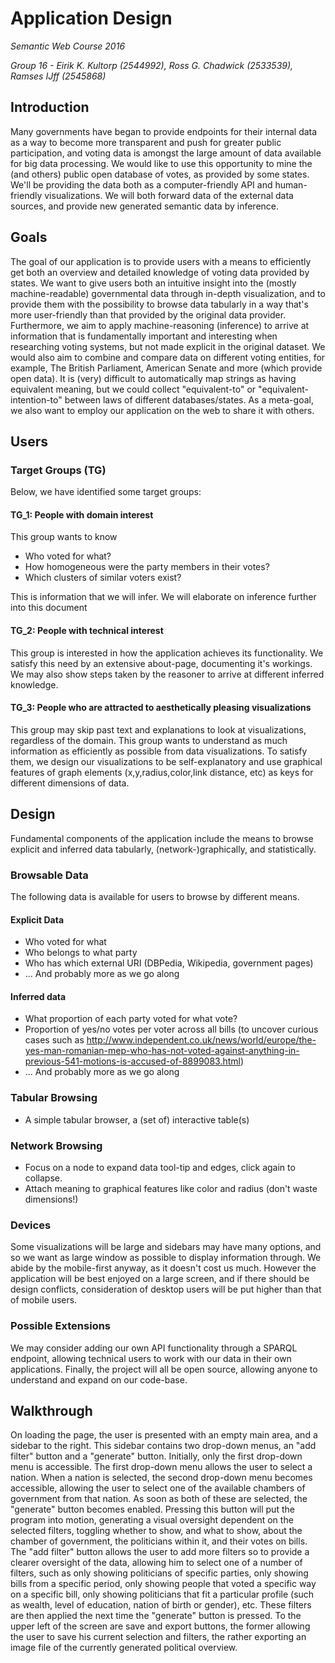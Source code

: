 # Application Design
*Semantic Web Course 2016*

*Group 16 - Eirik K. Kultorp (2544992), Ross G. Chadwick (2533539), Ramses IJff (2545868)*

## Introduction

Many governments have began to provide endpoints for their internal data as a way to become more transparent and push for greater public participation, and voting data is amongst the large amount of data available for big data processing. We would like to use this opportunity to mine the (and others) public open database of votes, as provided by some states. We'll be providing the data both as a computer-friendly API and human-friendly visualizations. We will both forward data of the external data sources, and provide new generated semantic data by inference.

## Goals

The goal of our application is to provide users with a means to efficiently get both an overview and detailed knowledge of voting data provided by states. We want to give users both an intuitive insight into the (mostly machine-readable) governmental data through in-depth visualization, and to provide them with the possibility to browse data tabularly in a way that's more user-friendly than that provided by the original data provider. Furthermore, we aim to apply machine-reasoning (inference) to arrive at information that is fundamentally important and interesting when researching voting systems, but not made explicit in the original dataset. We would also aim to combine and compare data on different voting entities, for example, The British Parliament, American Senate and more (which provide open data). It is (very) difficult to automatically map strings as having equivalent meaning, but we could collect "equivalent-to" or "equivalent-intention-to" between laws of different databases/states. As a meta-goal, we also want to employ our application on the web to share it with others.  

## Users

### Target Groups (TG)

Below, we have identified some target groups:

#### TG_1: People with domain interest

This group wants to know

 - Who voted for what?
 - How homogeneous were the party members in their votes?
 - Which clusters of similar voters exist?

This is information that we will infer. We will elaborate on inference further into this document

#### TG_2: People with technical interest

This group is interested in how the application achieves its functionality. We satisfy this need by an extensive about-page, documenting it's workings. We may also show steps taken by the reasoner to arrive at different inferred knowledge.

#### TG_3: People who are attracted to aesthetically pleasing visualizations

This group may skip past text and explanations to look at visualizations, regardless of the domain.
This group wants to understand as much information as efficiently as possible from data visualizations.
To satisfy them, we design our visualizations to be self-explanatory and use graphical features of graph elements (x,y,radius,color,link distance, etc) as keys for different dimensions of data.

## Design

Fundamental components of the application include the means to browse explicit and inferred data tabularly, (network-)graphically, and statistically.

### Browsable Data

The following data is available for users to browse by different means.

#### Explicit Data

 - Who voted for what
 - Who belongs to what party
 - Who has which external URI (DBPedia, Wikipedia, government pages)
 - ... And probably more as we go along

#### Inferred data

 - What proportion of each party voted for what vote?
 - Proportion of yes/no votes per voter across all bills (to uncover curious cases such as http://www.independent.co.uk/news/world/europe/the-yes-man-romanian-mep-who-has-not-voted-against-anything-in-previous-541-motions-is-accused-of-8899083.html)
 - ... And probably more as we go along

### Tabular Browsing

 - A simple tabular browser, a (set of) interactive table(s)  

### Network Browsing

 - Focus on a node to expand data tool-tip and edges, click again to collapse.
 - Attach meaning to graphical features like color and radius (don't waste dimensions!)

### Devices

Some visualizations will be large and sidebars may have many options, and so we want as large window as possible to display information through. We abide by the mobile-first anyway, as it doesn't cost us much. However the application will be best enjoyed on a large screen, and if there should be design conflicts, consideration of desktop users will be put higher than that of mobile users.

### Possible Extensions

We may consider adding our own API functionality through a SPARQL endpoint, allowing technical users to work with our data in their own applications. Finally, the project will all be open source, allowing anyone to understand and expand on our code-base.

## Walkthrough

On loading the page, the user is presented with an empty main area, and a sidebar to the right. This sidebar contains two drop-down menus, an "add filter" button and a "generate" button. Initially, only the first drop-down menu is accessible. The first drop-down menu allows the user to select a nation. When a nation is selected, the second drop-down menu becomes accessible, allowing the user to select one of the available chambers of government from that nation. As soon as both of these are selected, the "generate" button becomes enabled. Pressing this button will put the program into motion, generating a visual oversight dependent on the selected filters, toggling whether to show, and what to show, about the chamber of government, the politicians within it, and their votes on bills. The "add filter" button allows the user to add more filters so  to provide a clearer oversight of the data, allowing him to select one of a number of filters, such as only showing politicians of specific parties, only showing bills from a specific period, only showing people that voted a specific way on a specific bill, only showing politicians that fit a particular profile (such as wealth, level of education, nation of birth or gender), etc. These filters are then applied the next time the "generate" button is pressed. To the upper left of the screen are save and export buttons, the former allowing the user to save his current selection and filters, the rather exporting an image file of the currently generated political overview.
